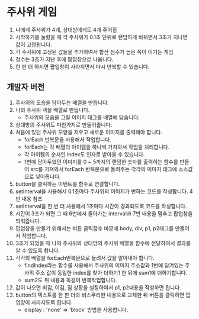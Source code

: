 # 주사위 게임

1. 나에게 주사위가 4개, 상대방에게도 4개 주어짐
2. 시작하기를 눌렀을 때 각 주사위가 0.1초 단위로 랜덤하게 바뀌면서 3초가 지나면 값이 고정됩니다.
3. 각 주사위에 고정된 값들을 추가하여서 합산 점수가 높은 쪽이 이기는 게임
4. 점수는 3초가 지난 후에 팝업창으로 나옵니다.
5. 한 판 더 하시면 팝업창이 사라지면서 다시 반복할 수 있습니다.

## 개발자 버전

1. 주사위의 모습을 담아두는 배열을 만듭니다.
2. 나의 주사위 덱을 배열로 만듭니다.
   - 주사위의 모습을 그릴 이미지 태그를 배열에 담습니다.
3. 상대방의 주사위도 마찬가지로 만들어줍니다.
4. 처음에 있던 주사위 모양을 지우고 새로운 이미지를 출력해야 합니다.
   - forEach 반복문을 사용해서 작업합니다.
   - forEach는 각 배열의 아이템을 하나씩 가져와서 작업을 처리합니다.
   - 각 아이템의 순서인 index도 인자로 받아올 수 있습니다.
   - 1번에 담아두었던 이미지를 0 ~ 5까지의 랜덤한 숫자를 출력하는 함수를 만들어 src를 가져와서 forEach 반복문으로 돌려주는 각각의 이미지 태그에 소스값으로 넣어줍니다.
5. button을 클릭하는 이벤트를 함수로 연결합니다.
6. setInterval을 사용해서 0.1초마다 주사위의 이미지가 변하는 코드를 작성합니다. 4번 내용 참조
7. setInterval을 한 번 더 사용해서 1초마다 시간이 경과되도록 코드를 작성합니다.
8. 시간이 3초가 되면 그 때 6번에서 돌아가는 interval과 7번 내용을 멈추고 팝업창을 띄워줍니다.
9. 팝업창을 만들기 위해서는 버튼 클릭함수 바깥에 body, div, p1, p2태그를 만들어서 작업합니다.
10. 3초가 되었을 때 나의 주사위와 상대방의 주사위 배열을 함수에 전달하여서 결과를 알 수 있도록 합니다.
11. 각각의 배열을 forEach반복문으로 돌려서 값을 알아내야 합니다.
    - findIndex라는 함수를 사용해서 주사위의 이미지 주소값과 1번에 담겨있는 주사위 주소 값이 동일한 index를 찾아 더하기1 한 뒤에 sum1에 더하기합니다.
    - sum2도 위 내용과 똑같이 반복작업합니다.
12. 값이 나오면 비김, 이김, 짐 상황을 설정하여서 p1, p2내용을 작성하면 됩니다.
13. button의 텍스트를 한 판 더와 비스무리한 내용으로 교체한 뒤 버튼을 클릭하면 팝업창이 사라지도록 합니다.
    - display : 'none' => 'block' 방법을 사용합니다.

